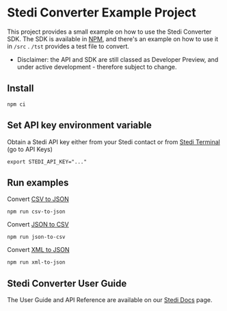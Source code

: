 # Stedi Converter Example Project

This project provides a small example on how to use the Stedi Converter SDK. The SDK is available in
[NPM](https://www.npmjs.com/package/@stedi/sdk-converter-node), and there's an example on how to use it in `/src`
. `/tst` provides a test file to convert.

- Disclaimer: the API and SDK are still classed as Developer Preview, and under active development - therefore subject
  to change.

## Install

```shell
npm ci
```

## Set API key environment variable

Obtain a Stedi API key either from your Stedi contact or from [Stedi Terminal](https://terminal.stedi.com/) (go to API
Keys)

```shell
export STEDI_API_KEY="..."
```

## Run examples

Convert [CSV to JSON](https://www.stedi.com/docs/api/converter#convert-csvToJson)

```
npm run csv-to-json
```

Convert [JSON to CSV](https://www.stedi.com/docs/api/converter#convert-jsonToCsv)

```
npm run json-to-csv
```

Convert [XML to JSON](https://www.stedi.com/docs/api/converter#convert-xmlToJson)

```
npm run xml-to-json
```

## Stedi Converter User Guide

The User Guide and API Reference are available on our [Stedi Docs](https://www.stedi.com/docs/converter) page.
